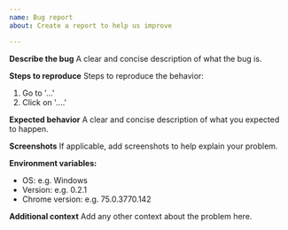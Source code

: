 ```yaml
---
name: Bug report
about: Create a report to help us improve

---
```


**Describe the bug**
A clear and concise description of what the bug is.

**Steps to reproduce**
Steps to reproduce the behavior:
1. Go to '...'
2. Click on '....'

**Expected behavior**
A clear and concise description of what you expected to happen.

**Screenshots**
If applicable, add screenshots to help explain your problem.

**Environment variables:**
 - OS: e.g. Windows
 - Version: e.g. 0.2.1
 - Chrome version: e.g. 75.0.3770.142

**Additional context**
Add any other context about the problem here.
